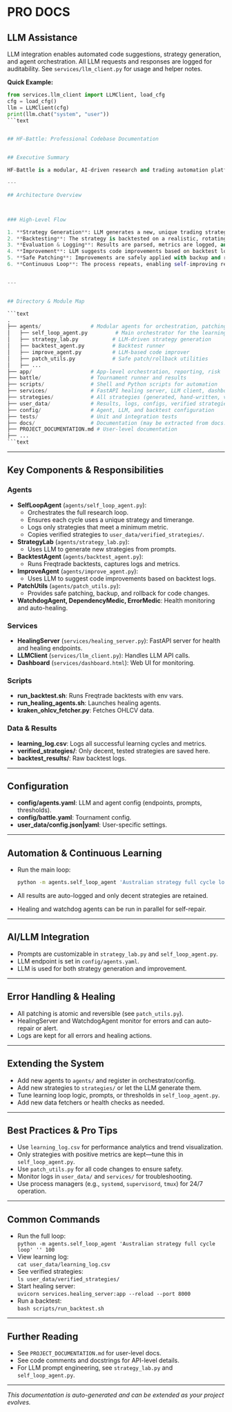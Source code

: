 # PRO DOCS

## LLM Assistance

LLM integration enables automated code suggestions, strategy generation, and agent orchestration. All LLM requests and responses are logged for auditability. See `services/llm_client.py` for usage and helper notes.

**Quick Example:**

````python
from services.llm_client import LLMClient, load_cfg
cfg = load_cfg()
llm = LLMClient(cfg)
print(llm.chat("system", "user"))
```text


## HF-Battle: Professional Codebase Documentation


## Executive Summary

HF-Battle is a modular, AI-driven research and trading automation platform built on Freqtrade. It features continuous learning, LLM-powered strategy generation and improvement, robust error healing, and full-cycle automation for quantitative trading research and deployment.

---

## Architecture Overview



### High-Level Flow

1. **Strategy Generation**: LLM generates a new, unique trading strategy.
2. **Backtesting**: The strategy is backtested on a realistic, rotating timerange.
3. **Evaluation & Logging**: Results are parsed, metrics are logged, and only decent strategies are retained.
4. **Improvement**: LLM suggests code improvements based on backtest logs.
5. **Safe Patching**: Improvements are safely applied with backup and rollback.
6. **Continuous Loop**: The process repeats, enabling self-improving research.


---


## Directory & Module Map

```text
.
├── agents/                # Modular agents for orchestration, patching, healing, and learning
│   ├── self_loop_agent.py         # Main orchestrator for the learning loop
│   ├── strategy_lab.py           # LLM-driven strategy generation
│   ├── backtest_agent.py         # Backtest runner
│   ├── improve_agent.py          # LLM-based code improver
│   ├── patch_utils.py            # Safe patch/rollback utilities
│   ├── ...
├── app/                   # App-level orchestration, reporting, risk
├── battle/                # Tournament runner and results
├── scripts/               # Shell and Python scripts for automation
├── services/              # FastAPI healing server, LLM client, dashboard
├── strategies/            # All strategies (generated, hand-written, verified)
├── user_data/             # Results, logs, configs, verified strategies
├── config/                # Agent, LLM, and backtest configuration
├── tests/                 # Unit and integration tests
├── docs/                  # Documentation (may be extracted from docs.zip)
├── PROJECT_DOCUMENTATION.md # User-level documentation
├── ...
```text

````

---

## Key Components & Responsibilities

### Agents

- **SelfLoopAgent** (`agents/self_loop_agent.py`):
  - Orchestrates the full research loop.
  - Ensures each cycle uses a unique strategy and timerange.
  - Logs only strategies that meet a minimum metric.
  - Copies verified strategies to `user_data/verified_strategies/`.
- **StrategyLab** (`agents/strategy_lab.py`):
  - Uses LLM to generate new strategies from prompts.
- **BacktestAgent** (`agents/backtest_agent.py`):
  - Runs Freqtrade backtests, captures logs and metrics.
- **ImproveAgent** (`agents/improve_agent.py`):
  - Uses LLM to suggest code improvements based on backtest logs.
- **PatchUtils** (`agents/patch_utils.py`):
  - Provides safe patching, backup, and rollback for code changes.
- **WatchdogAgent, DependencyMedic, ErrorMedic**: Health monitoring and auto-healing.

### Services

- **HealingServer** (`services/healing_server.py`): FastAPI server for health and healing endpoints.
- **LLMClient** (`services/llm_client.py`): Handles LLM API calls.
- **Dashboard** (`services/dashboard.html`): Web UI for monitoring.

### Scripts

- **run_backtest.sh**: Runs Freqtrade backtests with env vars.
- **run_healing_agents.sh**: Launches healing agents.
- **kraken_ohlcv_fetcher.py**: Fetches OHLCV data.

### Data & Results

- **learning_log.csv**: Logs all successful learning cycles and metrics.
- **verified_strategies/**: Only decent, tested strategies are saved here.
- **backtest_results/**: Raw backtest logs.

---

## Configuration

- **config/agents.yaml**: LLM and agent config (endpoints, prompts, thresholds).
- **config/battle.yaml**: Tournament config.
- **user_data/config.json|yaml**: User-specific settings.

---

## Automation & Continuous Learning

- Run the main loop:

  ```bash
  python -m agents.self_loop_agent 'Australian strategy full cycle loop' '' 100
  ```

- All results are auto-logged and only decent strategies are retained.
- Healing and watchdog agents can be run in parallel for self-repair.

---

## AI/LLM Integration

- Prompts are customizable in `strategy_lab.py` and `self_loop_agent.py`.
- LLM endpoint is set in `config/agents.yaml`.
- LLM is used for both strategy generation and improvement.

---

## Error Handling & Healing

- All patching is atomic and reversible (see `patch_utils.py`).
- HealingServer and WatchdogAgent monitor for errors and can auto-repair or alert.
- Logs are kept for all errors and healing actions.

---

## Extending the System

- Add new agents to `agents/` and register in orchestrator/config.
- Add new strategies to `strategies/` or let the LLM generate them.
- Tune learning loop logic, prompts, or thresholds in `self_loop_agent.py`.
- Add new data fetchers or health checks as needed.

---

## Best Practices & Pro Tips

- Use `learning_log.csv` for performance analytics and trend visualization.
- Only strategies with positive metrics are kept—tune this in `self_loop_agent.py`.
- Use `patch_utils.py` for all code changes to ensure safety.
- Monitor logs in `user_data/` and `services/` for troubleshooting.
- Use process managers (e.g., `systemd`, `supervisord`, `tmux`) for 24/7 operation.

---

## Common Commands

- Run the full loop:  
  `python -m agents.self_loop_agent 'Australian strategy full cycle loop' '' 100`
- View learning log:  
  `cat user_data/learning_log.csv`
- See verified strategies:  
  `ls user_data/verified_strategies/`
- Start healing server:  
  `uvicorn services.healing_server:app --reload --port 8000`
- Run a backtest:  
  `bash scripts/run_backtest.sh`

---

## Further Reading

- See `PROJECT_DOCUMENTATION.md` for user-level docs.
- See code comments and docstrings for API-level details.
- For LLM prompt engineering, see `strategy_lab.py` and `self_loop_agent.py`.

---

_This documentation is auto-generated and can be extended as your project evolves._
